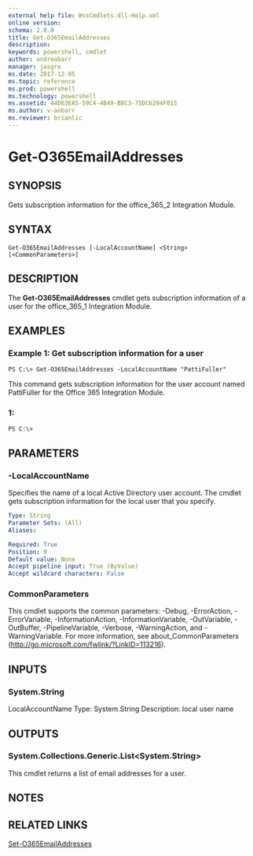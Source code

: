 ```yaml
---
external help file: WssCmdlets.dll-Help.xml
online version: 
schema: 2.0.0
title: Get-O365EmailAddresses
description: 
keywords: powershell, cmdlet
author: andreabarr
manager: jasgro
ms.date: 2017-12-05
ms.topic: reference
ms.prod: powershell
ms.technology: powershell
ms.assetid: 44D63EA5-59C4-4B49-B8C3-75DC6284F013
ms.author: v-anbarr
ms.reviewer: brianlic
---
```


# Get-O365EmailAddresses

## SYNOPSIS
Gets subscription information for the office_365_2 Integration Module.

## SYNTAX

```
Get-O365EmailAddresses [-LocalAccountName] <String> [<CommonParameters>]
```

## DESCRIPTION
The **Get-O365EmailAddresses** cmdlet gets subscription information of a user for the office_365_1 Integration Module.

## EXAMPLES

### Example 1: Get subscription information for a user
```
PS C:\> Get-O365EmailAddresses -LocalAccountName "PattiFuller"
```

This command gets subscription information for the user account named PattiFuller for the Office 365 Integration Module.

### 1:
```
PS C:\>
```

## PARAMETERS

### -LocalAccountName
Specifies the name of a local Active Directory user account.
The cmdlet gets subscription information for the local user that you specify.

```yaml
Type: String
Parameter Sets: (All)
Aliases: 

Required: True
Position: 0
Default value: None
Accept pipeline input: True (ByValue)
Accept wildcard characters: False
```

### CommonParameters
This cmdlet supports the common parameters: -Debug, -ErrorAction, -ErrorVariable, -InformationAction, -InformationVariable, -OutVariable, -OutBuffer, -PipelineVariable, -Verbose, -WarningAction, and -WarningVariable. For more information, see about_CommonParameters (http://go.microsoft.com/fwlink/?LinkID=113216).

## INPUTS

### System.String
LocalAccountName
Type: System.String
Description: local user name

## OUTPUTS

### System.Collections.Generic.List<System.String>
This cmdlet returns a list of email addresses for a user.

## NOTES

## RELATED LINKS

[Set-O365EmailAddresses](./Set-O365EmailAddresses.md)

